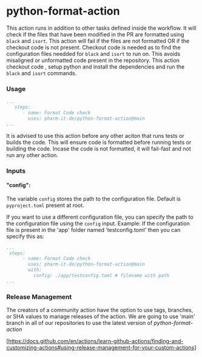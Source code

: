 # python-format-action

This action runs in addition to other tasks defined inside the workflow. It will check if the files that have been modified in the PR are formatted using `black` and `isort`.
This action will fail if the files are not formatted OR if the checkout code is not present.
Checkout code is needed as to find the configuration files needded for `black` and `isort` to run on.
This avoids misaligned or unformatted code present in the repository.
This action checkout code , setup python and install the dependencies and run the `black` and `isort` commands.

### Usage

```yaml
...
   steps:
      - name: Format Code check
        uses: pharm-it-de/python-format-action@main
...
```
It is advised to use this action before any other aciton that runs tests or builds the code.
This will ensure code is formatted before running tests or building the code. 
Incase the code is not formatted, it will fail-fast and not run any other action.

### Inputs

#### "config":
The variable `config` stores the path to the configuration file. Default is `pyproject.toml` present at root.

If you want to use a different configuration file, you can specify the path to the configuration file using the `config` input.
Example: If the configuration file is present in the 'app' folder named 'testconfig.toml' then you can specify this as:

```yaml
...
 steps:
      - name: Format Code check
        uses: pharm-it-de/python-format-action@main
        with:
          config: ./app/testconfig.toml # filename with path
...
```

### Release Management
The creators of a community action have the option to use tags, branches, or SHA values to manage releases of the action. 
We are going to use 'main' branch in all of our repositories to use the latest version of *python-format-action*

[https://docs.github.com/en/actions/learn-github-actions/finding-and-customizing-actions#using-release-management-for-your-custom-actions]



